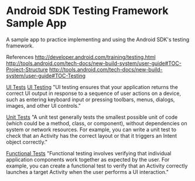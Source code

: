 Android SDK Testing Framework Sample App
=============================

A sample app to practice implementing and using the Android SDK's testing framework.

References
http://developer.android.com/training/testing.html
http://tools.android.com/tech-docs/new-build-system/user-guide#TOC-Project-Structure
http://tools.android.com/tech-docs/new-build-system/user-guide#TOC-Testing

[UI Tests](http://developer.android.com/training/activity-testing/activity-ui-testing.html)
[UI Testing](http://developer.android.com/tools/testing/testing_ui.html)
"UI testing ensures that your application returns the correct UI output in response to a sequence
of user actions on a device, such as entering keyboard input or pressing toolbars, menus, dialogs,
images, and other UI controls."

[Unit Tests](http://developer.android.com/training/activity-testing/activity-unit-testing.html)
"A unit test generally tests the smallest possible unit of code (which could be a method, class,
or component), without dependencies on system or network resources. For example, you can write a
unit test to check that an Activity has the correct layout or that it triggers an Intent object
correctly."

[Functional Tests](http://developer.android.com/training/activity-testing/activity-functional-testing.html)
"Functional testing involves verifying that individual application components work together as
expected by the user. For example, you can create a functional test to verify that an Activity
correctly launches a target Activity when the user performs a UI interaction."